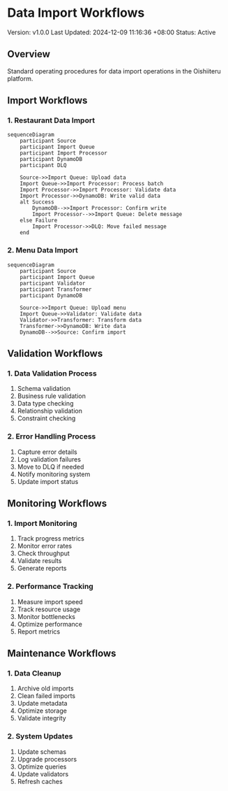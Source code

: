 # Data Import Workflows

Version: v1.0.0
Last Updated: 2024-12-09 11:16:36 +08:00
Status: Active

## Overview

Standard operating procedures for data import operations in the Oishiiteru platform.

## Import Workflows

### 1. Restaurant Data Import

```mermaid
sequenceDiagram
    participant Source
    participant Import Queue
    participant Import Processor
    participant DynamoDB
    participant DLQ

    Source->>Import Queue: Upload data
    Import Queue->>Import Processor: Process batch
    Import Processor->>Import Processor: Validate data
    Import Processor->>DynamoDB: Write valid data
    alt Success
        DynamoDB-->>Import Processor: Confirm write
        Import Processor-->>Import Queue: Delete message
    else Failure
        Import Processor->>DLQ: Move failed message
    end
```

### 2. Menu Data Import

```mermaid
sequenceDiagram
    participant Source
    participant Import Queue
    participant Validator
    participant Transformer
    participant DynamoDB

    Source->>Import Queue: Upload menu
    Import Queue->>Validator: Validate data
    Validator->>Transformer: Transform data
    Transformer->>DynamoDB: Write data
    DynamoDB-->>Source: Confirm import
```

## Validation Workflows

### 1. Data Validation Process

1. Schema validation
2. Business rule validation
3. Data type checking
4. Relationship validation
5. Constraint checking

### 2. Error Handling Process

1. Capture error details
2. Log validation failures
3. Move to DLQ if needed
4. Notify monitoring system
5. Update import status

## Monitoring Workflows

### 1. Import Monitoring

1. Track progress metrics
2. Monitor error rates
3. Check throughput
4. Validate results
5. Generate reports

### 2. Performance Tracking

1. Measure import speed
2. Track resource usage
3. Monitor bottlenecks
4. Optimize performance
5. Report metrics

## Maintenance Workflows

### 1. Data Cleanup

1. Archive old imports
2. Clean failed imports
3. Update metadata
4. Optimize storage
5. Validate integrity

### 2. System Updates

1. Update schemas
2. Upgrade processors
3. Optimize queries
4. Update validators
5. Refresh caches
